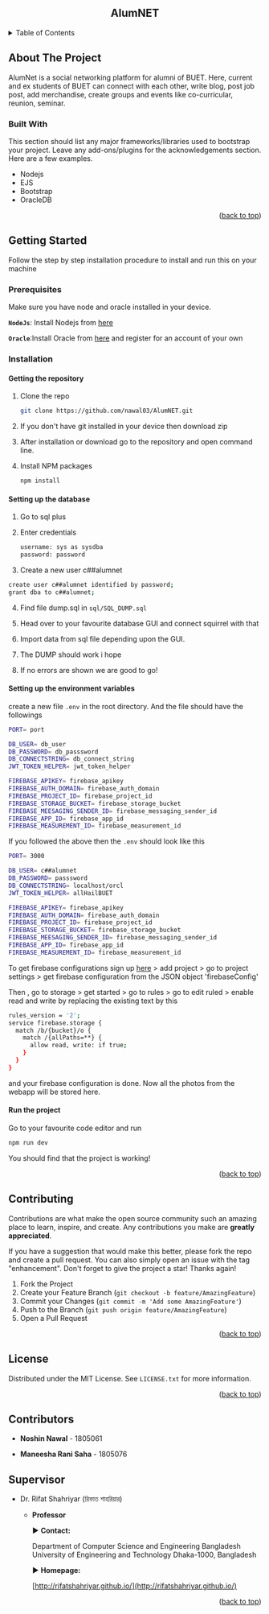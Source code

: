 <div align="center">

<h2 align="center">AlumNET</h3>

</div>



<!-- TABLE OF CONTENTS -->
<details>
  <summary>Table of Contents</summary>
  <ol>
    <li>
      <a href="#about-the-project">About The Project</a>
      <ul>
        <li><a href="#built-with">Built With</a></li>
      </ul>
    </li>
    <li>
      <a href="#getting-started">Getting Started</a>
      <ul>
        <li><a href="#prerequisites">Prerequisites</a></li>
        <li><a href="#installation">Installation</a></li>
      </ul>
    </li>
    <li><a href="#usage">Usage</a></li>
    <li><a href="#roadmap">Roadmap</a></li>
    <li><a href="#contributing">Contributing</a></li>
    <li><a href="#license">License</a></li>
    <li><a href="#contact">Contact</a></li>
    <li><a href="#acknowledgments">Acknowledgments</a></li>
  </ol>
</details>



<!-- ABOUT THE PROJECT -->
## About The Project

AlumNet is a social networking platform for alumni of BUET. Here, current and ex students of BUET can connect with each other, write blog, post job post, add merchandise, 
create groups and events like co-curricular, reunion, seminar.

### Built With

This section should list any major frameworks/libraries used to bootstrap your project. Leave any add-ons/plugins for the acknowledgements section. Here are a few examples.

- Nodejs
- EJS
- Bootstrap
- OracleDB

<p align="right">(<a href="#top">back to top</a>)</p>



<!-- GETTING STARTED -->
## Getting Started

Follow the step by step installation procedure to install and run this on your machine

### Prerequisites

Make sure you have node and oracle installed in your device.

**`NodeJs`**: Install Nodejs from [here](https://nodejs.org/en/download/)

**`Oracle`**:Install Oracle from [here](http://www.oracle.com/index.html) and register for an account of your own



### Installation

#### Getting the repository

1. Clone the repo
   ```sh
   git clone https://github.com/nawal03/AlumNET.git
   ```

2. If you don't have git installed in your device then download zip

3. After installation or download go to the repository and open command line.

4. Install NPM packages

   ```sh
   npm install
   ```



#### Setting up the database

1. Go to sql plus

2. Enter credentials

   ```sh
   username: sys as sysdba
   password: password
   ```

3.  Create a new user c##alumnet

   ```sh
   create user c##alumnet identified by password;
   grant dba to c##alumnet;
   ```

   

4. Find file dump.sql in `sql/SQL_DUMP.sql`

5. Head over to your favourite database GUI and connect squirrel with that

6. Import data from sql file depending upon the GUI. 

7. The DUMP should work i hope

8. If no errors are shown we are good to go!



#### Setting up the environment variables

create a new file `.env` in the root directory. And the file should have the followings

```sh
PORT= port

DB_USER= db_user
DB_PASSWORD= db_passsword
DB_CONNECTSTRING= db_connect_string
JWT_TOKEN_HELPER= jwt_token_helper

FIREBASE_APIKEY= firebase_apikey
FIREBASE_AUTH_DOMAIN= firebase_auth_domain
FIREBASE_PROJECT_ID= firebase_project_id
FIREBASE_STORAGE_BUCKET= firebase_storage_bucket
FIREBASE_MEESAGING_SENDER_ID= firebase_messaging_sender_id
FIREBASE_APP_ID= firebase_app_id
FIREBASE_MEASUREMENT_ID= firebase_measurement_id

```

If you followed the above then the `.env` should look like this

```sh
PORT= 3000

DB_USER= c##alumnet
DB_PASSWORD= passsword
DB_CONNECTSTRING= localhost/orcl
JWT_TOKEN_HELPER= allHailBUET

FIREBASE_APIKEY= firebase_apikey
FIREBASE_AUTH_DOMAIN= firebase_auth_domain
FIREBASE_PROJECT_ID= firebase_project_id
FIREBASE_STORAGE_BUCKET= firebase_storage_bucket
FIREBASE_MEESAGING_SENDER_ID= firebase_messaging_sender_id
FIREBASE_APP_ID= firebase_app_id
FIREBASE_MEASUREMENT_ID= firebase_measurement_id

```
To get firebase configurations sign up [here](https://firebase.google.com/) > add project > go to project settings > get firebase configuration from the JSON object 'firebaseConfig'

Then , go to storage > get started > go to rules > go to edit ruled > enable read and write by replacing the existing text by this

```sh
rules_version = '2';
service firebase.storage {
  match /b/{bucket}/o {
    match /{allPaths=**} {
      allow read, write: if true;
    }
  }
}

```
and your firebase configuration is done. Now all the photos from the webapp will be stored here.

#### Run the project

Go to your favourite code editor and run

```sh
npm run dev
```

You should find that the project is working!

<p align="right">(<a href="#top">back to top</a>)</p>




<!-- CONTRIBUTING -->
## Contributing

Contributions are what make the open source community such an amazing place to learn, inspire, and create. Any contributions you make are **greatly appreciated**.

If you have a suggestion that would make this better, please fork the repo and create a pull request. You can also simply open an issue with the tag "enhancement".
Don't forget to give the project a star! Thanks again!

1. Fork the Project
2. Create your Feature Branch (`git checkout -b feature/AmazingFeature`)
3. Commit your Changes (`git commit -m 'Add some AmazingFeature'`)
4. Push to the Branch (`git push origin feature/AmazingFeature`)
5. Open a Pull Request

<p align="right">(<a href="#top">back to top</a>)</p>



<!-- LICENSE -->
## License

Distributed under the MIT License. See `LICENSE.txt` for more information.

<p align="right">(<a href="#top">back to top</a>)</p>



<!-- CONTACT -->
## Contributors

- **Noshin Nawal** - 1805061

- **Maneesha Rani Saha** - 1805076

  

## Supervisor

- Dr. Rifat Shahriyar (রিফাত শাহরিয়ার)

  - **Professor**

    ▶ **Contact:**

    Department of Computer Science and Engineering
    Bangladesh University of Engineering and Technology
    Dhaka-1000, Bangladesh

    ▶   **Homepage:**

    [http://rifatshahriyar.github.io/](http://rifatshahriyar.github.io/)

<p align="right">(<a href="#top">back to top</a>)</p>
